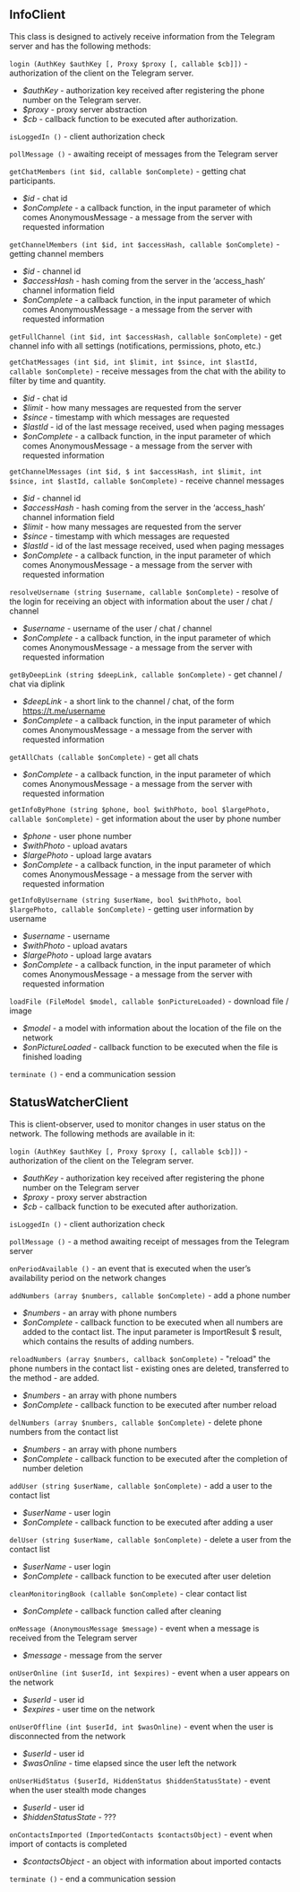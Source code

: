 

## InfoClient

This class is designed to actively receive information from the Telegram server and has the following methods:  
  
`login (AuthKey $authKey [, Proxy $proxy [, callable $cb]])` - authorization of the client on the Telegram server.  
* *$authKey* - authorization key received after registering the phone number on the Telegram server.  
* *$proxy* - proxy server abstraction  
* *$cb* - callback function to be executed after authorization.  
  
`isLoggedIn ()` - client authorization check  
  
`pollMessage ()` - awaiting receipt of messages from the Telegram server  
  
`getChatMembers (int $id, callable $onComplete)` - getting chat participants.  
* *$id* - chat id  
* *$onComplete* - a callback function, in the input parameter of which comes AnonymousMessage - a message from the server with requested information  
  
`getChannelMembers (int $id, int $accessHash, callable $onComplete)` - getting channel members  
* *$id* - channel id  
* *$accessHash* - hash coming from the server in the ‘access_hash’ channel information field  
* *$onComplete* - a callback function, in the input parameter of which comes AnonymousMessage - a message from the server with requested information  
  
`getFullChannel (int $id, int $accessHash, callable $onComplete)` - get channel info with all settings (notifications, permissions, photo, etc.)  
  
`getChatMessages (int $id, int $limit, int $since, int $lastId, callable $onComplete)` - receive messages from the chat with the ability to filter by time and quantity.  
* *$id* - chat id  
* *$limit* - how many messages are requested from the server  
* *$since* - timestamp with which messages are requested  
* *$lastId* - id of the last message received, used when paging messages  
* *$onComplete* - a callback function, in the input parameter of which comes AnonymousMessage - a message from the server with requested information  
  
`getChannelMessages (int $id, $ int $accessHash, int $limit, int $since, int $lastId, callable $onComplete)` - receive channel messages  
* *$id* - channel id  
* *$accessHash* - hash coming from the server in the ‘access_hash’ channel information field  
* *$limit* - how many messages are requested from the server  
* *$since* - timestamp with which messages are requested  
* *$lastId* - id of the last message received, used when paging messages  
* *$onComplete* - a callback function, in the input parameter of which comes AnonymousMessage - a message from the server with requested information  
  
`resolveUsername (string $username, callable $onComplete)` - resolve of the login for receiving an object with information about the user / chat / channel  
* *$username* - username of the user / chat / channel  
* *$onComplete* - a callback function, in the input parameter of which comes AnonymousMessage - a message from the server with requested information  
  
`getByDeepLink (string $deepLink, callable $onComplete)` - get channel / chat via diplink  
* *$deepLink* - a short link to the channel / chat, of the form https://t.me/username  
* *$onComplete* - a callback function, in the input parameter of which comes AnonymousMessage - a message from the server with requested information  
  
`getAllChats (callable $onComplete)` - get all chats  
* *$onComplete* - a callback function, in the input parameter of which comes AnonymousMessage - a message from the server with requested information  
  
`getInfoByPhone (string $phone, bool $withPhoto, bool $largePhoto, callable $onComplete)` - get information about the user by phone number  
* *$phone* - user phone number  
* *$withPhoto* - upload avatars  
* *$largePhoto* - upload large avatars  
* *$onComplete* - a callback function, in the input parameter of which comes AnonymousMessage - a message from the server with requested information  
  
`getInfoByUsername (string $userName, bool $withPhoto, bool $largePhoto, callable $onComplete)` - getting user information by username  
* *$username* - username  
* *$withPhoto* - upload avatars  
* *$largePhoto* - upload large avatars  
* *$onComplete* - a callback function, in the input parameter of which comes AnonymousMessage - a message from the server with requested information  
  
`loadFile (FileModel $model, callable $onPictureLoaded)` - download file / image  
* *$model* - a model with information about the location of the file on the network  
* *$onPictureLoaded* - callback function to be executed when the file is finished loading  
  
`terminate ()` - end a communication session  
 
## StatusWatcherClient
This is client-observer, used to monitor changes in user status on the network. The following methods are available in it:  
  
`login (AuthKey $authKey [, Proxy $proxy [, callable $cb]])` - authorization of the client on the Telegram server.  
* *$authKey* - authorization key received after registering the phone number on the Telegram server  
* *$proxy* - proxy server abstraction  
* *$cb* - callback function to be executed after authorization.  
  
`isLoggedIn ()` - client authorization check  
  
`pollMessage ()` - a method awaiting receipt of messages from the Telegram server  
  
`onPeriodAvailable ()` - an event that is executed when the user’s availability period on the network changes  
  
`addNumbers (array $numbers, callable $onComplete)` - add a phone number  
* *$numbers* - an array with phone numbers  
* *$onComplete* - callback function to be executed when all numbers are added to the contact list. The input parameter is ImportResult $ result, which contains the results of adding numbers.  
  
`reloadNumbers (array $numbers, callback $onComplete)` - "reload" the phone numbers in the contact list - existing ones are deleted, transferred to the method - are added.  
* *$numbers* - an array with phone numbers  
* *$onComplete* - callback function to be executed after number reload  
  
`delNumbers (array $numbers, callable $onComplete)` - delete phone numbers from the contact list  
* *$numbers* - an array with phone numbers  
* *$onComplete* - callback function to be executed after the completion of number deletion  
  
`addUser (string $userName, callable $onComplete)` - add a user to the contact list  
* *$userName* - user login  
* *$onComplete* - callback function to be executed after adding a user  
  
`delUser (string $userName, callable $onComplete)` - delete a user from the contact list  
* *$userName* - user login  
* *$onComplete* - callback function to be executed after user deletion  
  
`cleanMonitoringBook (callable $onComplete)` - clear contact list  
* *$onComplete* - callback function called after cleaning  
  
`onMessage (AnonymousMessage $message)` - event when a message is received from the Telegram server  
* *$message* - message from the server  
  
`onUserOnline (int $userId, int $expires)` - event when a user appears on the network  
* *$userId* - user id  
* *$expires* - user time on the network  
  
`onUserOffline (int $userId, int $wasOnline)` - event when the user is disconnected from the network  
* *$userId* - user id  
* *$wasOnline* - time elapsed since the user left the network  
  
`onUserHidStatus ($userId, HiddenStatus $hiddenStatusState)` - event when the user stealth mode changes  
* *$userId* - user id  
* *$hiddenStatusState* - ???  
  
`onContactsImported (ImportedContacts $contactsObject)` - event when import of contacts is completed  
* *$contactsObject* - an object with information about imported contacts  
  
`terminate ()` - end a communication session